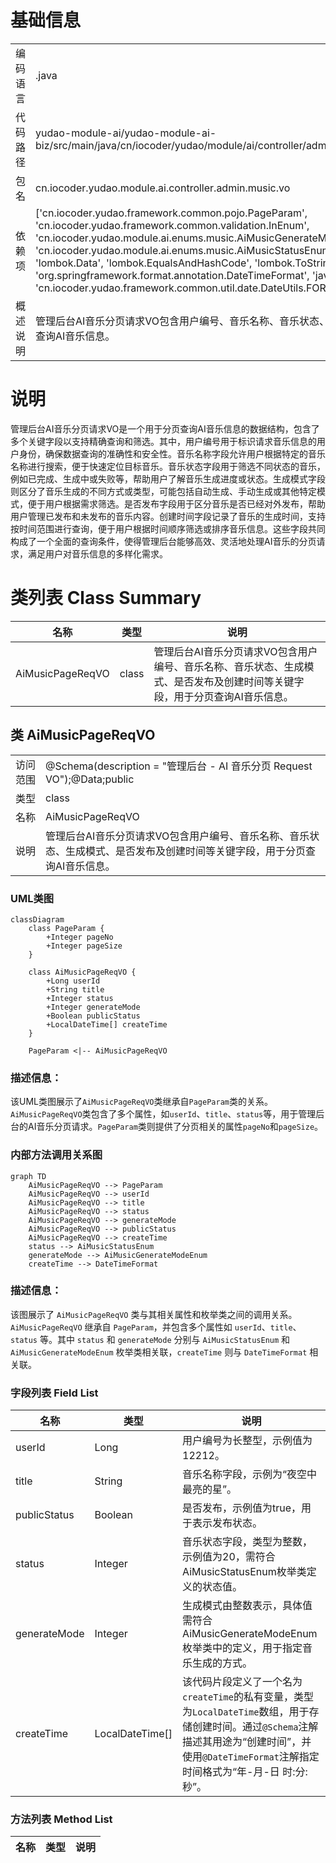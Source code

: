 # 基础信息

|      |      |
|------|------|
| 编码语言 | .java |
| 代码路径 | yudao-module-ai/yudao-module-ai-biz/src/main/java/cn/iocoder/yudao/module/ai/controller/admin/music/vo/AiMusicPageReqVO.java |
| 包名 | cn.iocoder.yudao.module.ai.controller.admin.music.vo |
| 依赖项 | ['cn.iocoder.yudao.framework.common.pojo.PageParam', 'cn.iocoder.yudao.framework.common.validation.InEnum', 'cn.iocoder.yudao.module.ai.enums.music.AiMusicGenerateModeEnum', 'cn.iocoder.yudao.module.ai.enums.music.AiMusicStatusEnum', 'io.swagger.v3.oas.annotations.media.Schema', 'lombok.Data', 'lombok.EqualsAndHashCode', 'lombok.ToString', 'org.springframework.format.annotation.DateTimeFormat', 'java.time.LocalDateTime', 'cn.iocoder.yudao.framework.common.util.date.DateUtils.FORMAT_YEAR_MONTH_DAY_HOUR_MINUTE_SECOND'] |
| 概述说明 | 管理后台AI音乐分页请求VO包含用户编号、音乐名称、音乐状态、生成模式、是否发布及创建时间等关键字段，用于分页查询AI音乐信息。 |

# 说明

管理后台AI音乐分页请求VO是一个用于分页查询AI音乐信息的数据结构，包含了多个关键字段以支持精确查询和筛选。其中，用户编号用于标识请求音乐信息的用户身份，确保数据查询的准确性和安全性。音乐名称字段允许用户根据特定的音乐名称进行搜索，便于快速定位目标音乐。音乐状态字段用于筛选不同状态的音乐，例如已完成、生成中或失败等，帮助用户了解音乐生成进度或状态。生成模式字段则区分了音乐生成的不同方式或类型，可能包括自动生成、手动生成或其他特定模式，便于用户根据需求筛选。是否发布字段用于区分音乐是否已经对外发布，帮助用户管理已发布和未发布的音乐内容。创建时间字段记录了音乐的生成时间，支持按时间范围进行查询，便于用户根据时间顺序筛选或排序音乐信息。这些字段共同构成了一个全面的查询条件，使得管理后台能够高效、灵活地处理AI音乐的分页请求，满足用户对音乐信息的多样化需求。

# 类列表 Class Summary

| 名称   | 类型  | 说明 |
|-------|------|-------------|
| AiMusicPageReqVO | class | 管理后台AI音乐分页请求VO包含用户编号、音乐名称、音乐状态、生成模式、是否发布及创建时间等关键字段，用于分页查询AI音乐信息。 |



## 类 AiMusicPageReqVO

|      |      |
|------|------|
| 访问范围 | @Schema(description = "管理后台 - AI 音乐分页 Request VO");@Data;public |
| 类型 | class |
| 名称 | AiMusicPageReqVO |
| 说明 | 管理后台AI音乐分页请求VO包含用户编号、音乐名称、音乐状态、生成模式、是否发布及创建时间等关键字段，用于分页查询AI音乐信息。 |


### UML类图

```mermaid
classDiagram
    class PageParam {
        +Integer pageNo
        +Integer pageSize
    }

    class AiMusicPageReqVO {
        +Long userId
        +String title
        +Integer status
        +Integer generateMode
        +Boolean publicStatus
        +LocalDateTime[] createTime
    }

    PageParam <|-- AiMusicPageReqVO
```

### 描述信息：
该UML类图展示了`AiMusicPageReqVO`类继承自`PageParam`类的关系。`AiMusicPageReqVO`类包含了多个属性，如`userId`、`title`、`status`等，用于管理后台的AI音乐分页请求。`PageParam`类则提供了分页相关的属性`pageNo`和`pageSize`。


### 内部方法调用关系图

```mermaid
graph TD
    AiMusicPageReqVO --> PageParam
    AiMusicPageReqVO --> userId
    AiMusicPageReqVO --> title
    AiMusicPageReqVO --> status
    AiMusicPageReqVO --> generateMode
    AiMusicPageReqVO --> publicStatus
    AiMusicPageReqVO --> createTime
    status --> AiMusicStatusEnum
    generateMode --> AiMusicGenerateModeEnum
    createTime --> DateTimeFormat
```

### 描述信息：
该图展示了 `AiMusicPageReqVO` 类与其相关属性和枚举类之间的调用关系。`AiMusicPageReqVO` 继承自 `PageParam`，并包含多个属性如 `userId`、`title`、`status` 等。其中 `status` 和 `generateMode` 分别与 `AiMusicStatusEnum` 和 `AiMusicGenerateModeEnum` 枚举类相关联，`createTime` 则与 `DateTimeFormat` 相关联。

### 字段列表 Field List

| 名称  | 类型  | 说明 |
|-------|-------|------|
| userId | Long | 用户编号为长整型，示例值为12212。 |
| title | String | 音乐名称字段，示例为“夜空中最亮的星”。 |
| publicStatus | Boolean | 是否发布，示例值为true，用于表示发布状态。 |
| status | Integer | 音乐状态字段，类型为整数，示例值为20，需符合AiMusicStatusEnum枚举类定义的状态值。 |
| generateMode | Integer | 生成模式由整数表示，具体值需符合AiMusicGenerateModeEnum枚举类中的定义，用于指定音乐生成的方式。 |
| createTime | LocalDateTime[] | 该代码片段定义了一个名为`createTime`的私有变量，类型为`LocalDateTime`数组，用于存储创建时间。通过`@Schema`注解描述其用途为“创建时间”，并使用`@DateTimeFormat`注解指定时间格式为“年-月-日 时:分:秒”。 |

### 方法列表 Method List

| 名称  | 类型  | 说明 |
|-------|-------|------|




